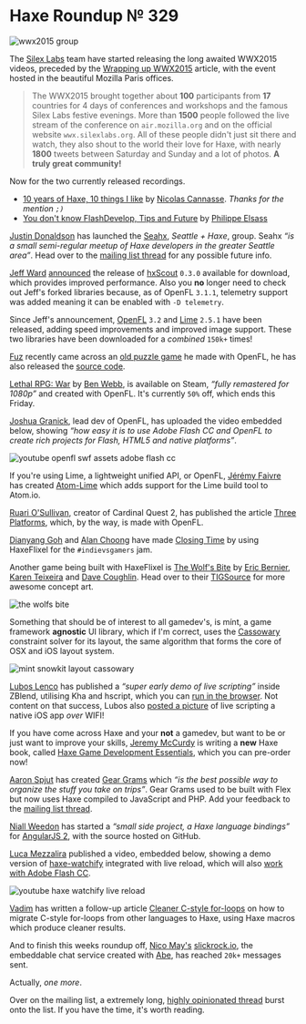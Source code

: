 [_template]: ../templates/roundup.html
[date]: / "2015-07-17 10:50:00"
[modified]: / "2015-07-22 22:32:00"
[published]: / "2015-07-23 13:00:00"
[“”]: a ""
# Haxe Roundup № 329

![wwx2015 group](/img/329/wwx2015group.png "The WWX2015 Attendee's")

The [Silex Labs][tw1] team have started releasing the long awaited WWX2015 videos,
preceded by the [Wrapping up WWX2015][l1] article, with the
event hosted in the beautiful Mozilla Paris offices.

> The WWX2015 brought together about **100** participants from **17** countries 
for 4 days of conferences and workshops and the famous Silex Labs festive 
evenings. More than **1500** people followed the live stream of the conference on 
`air.mozilla.org` and on the official website `wwx.silexlabs.org`. All of these 
people didn't just sit there and watch, they also shout to the world their 
love for Haxe, with nearly **1800** tweets between Saturday and Sunday and a lot 
of photos. **A truly great community!**

Now for the two currently released recordings.

- [10 years of Haxe, 10 things I like][l2] by [Nicolas Cannasse][tw2]. _Thanks for the mention `;)`_
- [You don't know FlashDevelop, Tips and Future][l3] by [Philippe Elsass][tw3]

[Justin Donaldson][tw9] has launched the [Seahx][l12], _Seattle + Haxe_, group.
Seahx _“is a small semi-regular meetup of Haxe developers in the greater 
Seattle area”_. Head over to the [mailing list thread][l13] for any possible 
future info.

[Jeff Ward][tw4] [announced][l5] the release of [hxScout][l4] `0.3.0` available for
download, which provides improved performance. Also you **no** longer need to
check out Jeff's forked libraries because, as of OpenFL `3.1.1`, telemetry 
support was added meaning it can be enabled with `-D telemetry`.

Since Jeff's announcement, [OpenFL][l6] `3.2` and [Lime][l7] `2.5.1` have been 
released, adding speed improvements and improved image support. These two libraries
have been downloaded for a *combined* `150k+` times!

[Fuz][tw5] recently came across an [old puzzle game][l8] he made with OpenFL, he
has also released the [source code][l9].

[Lethal RPG: War][l10] by [Ben Webb][tw6], is available on Steam, _“fully remastered
for 1080p”_ and created with OpenFL. It's currently `50%` off, which ends this Friday.

[Joshua Granick][tw7], lead dev of OpenFL, has uploaded the video embedded below,
showing _“how easy it is to use Adobe Flash CC and OpenFL to create rich projects 
for Flash, HTML5 and native platforms”_.

![youtube openfl swf assets adobe flash cc](BhE07Y9TUJU)

If you're using Lime, a lightweight unified API, or OpenFL, [Jérémy Faivre][tw8] 
has created [Atom-Lime][l11] which adds support for the Lime build tool to Atom.io.

[Ruari O'Sullivan][tw13], creator of Cardinal Quest 2, has published the
article [Three Platforms][l15], which, by the way, is made with OpenFL.

[Dianyang Goh][tw14] and [Alan Choong][tw15] have made [Closing Time][l17] by using
HaxeFlixel for the `#indievsgamers` jam.

Another game being built with HaxeFlixel is [The Wolf's Bite][l14]
by [Eric Bernier][tw10], [Karen Teixeira][tw11] and [Dave Coughlin][tw12]. Head over
to their [TIGSource][l14] for more awesome concept art.

![the wolfs bite](/img/329/thewolfsbite.png "The Wolf's Bite concept art by Karen Teixeira (@bitmOO)")

Something that should be of interest to all gamedev's, is mínt, a game framework
**agnostic** UI library, which if I'm correct, uses the [Cassowary][l16] constraint
solver for its layout, the same algorithm that forms the core of OSX and iOS 
layout system.

![mint snowkit layout cassowary](/img/329/mint.png "mínt UI library")

[Lubos Lenco][tw17] has published a _“super early demo of live scripting”_ inside
ZBlend, utilising Kha and hscript, which you can [run in the browser][l19]. Not
content on that success, Lubos also [posted a picture][l20] of live scripting
a native iOS app _over_ WIFI!

If you have come across Haxe and your **not** a gamedev, but want to be or just want
to improve your skills, [Jeremy McCurdy][tw16] is writing a **new** Haxe book,
called [Haxe Game Development Essentials][l18], which you can pre-order now!

[Aaron Spjut][tw18] has created [Gear Grams][l21] which _“is the best possible
way to organize the stuff you take on trips”_. Gear Grams used to be built with Flex
but now uses Haxe compiled to JavaScript and PHP. Add your feedback to the
[mailing list thread][l22].

[Niall Weedon][tw19] has started a _“small side project, a Haxe language bindings”_
for [AngularJS 2][l23], with the source hosted on GitHub.

[Luca Mezzalira][tw20] published a video, embedded below, showing a demo version 
of [haxe-watchify][l25] integrated with live reload, which will also [work with Adobe 
Flash CC][l24].

![youtube haxe watchify live reload](8Nediln9NtM)

[Vadim][tw21] has written a follow-up article [Cleaner C-style for-loops][l26] on
how to migrate C-style for-loops from other languages to Haxe, using Haxe macros
which produce cleaner results.

And to finish this weeks roundup off, [Nico May's][tw22] [slickrock.io][l27], 
the embeddable chat service created with [Abe][l28], has reached `20k+` 
messages sent.

Actually, _one more_. 

Over on the mailing list, a extremely long, [highly opinionated thread][l29]
burst onto the list. If you have the time, it's worth reading.

[tw22]: https://twitter.com/nico_m__ "@nico_m__"
[tw21]: https://twitter.com/YellowAfterlife "@YellowAfterlife"
[tw20]: https://twitter.com/lucamezzalira "@lucamezzalira"
[tw19]: https://twitter.com/niall_weedon "@niall_weedon"
[tw18]: https://twitter.com/aspjut "@aspjut"
[tw17]: https://twitter.com/luboslenco "@luboslenco"
[tw16]: https://twitter.com/JeremyMcCurdy "@JeremyMcCurdy"
[tw15]: https://twitter.com/alan_melon "@alan_melon"
[tw14]: https://twitter.com/_versial "@_versial"
[tw13]: https://twitter.com/randomnine "@randomnine"
[tw12]: http://twitter.com/mr_data_76 "@mr_data_76"
[tw11]: http://twitter.com/bitmOO "@bitmOO"
[tw10]: https://twitter.com/ericmbernier "@ericmbernier"
[tw9]: https://twitter.com/omgjjd "@omgjjd"
[tw8]: https://twitter.com/jeremyfaivre "@jeremyfaivre"
[tw7]: https://twitter.com/singmajesty "@singmajesty"
[tw6]: https://twitter.com/benspyda "@benspyda"
[tw5]: https://twitter.com/fuz_games "@fuz_games"
[tw4]: https://twitter.com/Jeff__Ward "@Jeff__Ward"
[tw3]: https://twitter.com/elsassph "@elsassph"
[tw2]: https://twitter.com/ncannasse "@ncannasse"
[tw1]: https://twitter.com/SilexLabs "@SilexLabs"

[l29]: https://groups.google.com/d/msg/haxelang/i8iXdpK8oAc/W71069ztvu4J "That one opinionated thread | Haxe mailing list"
[l28]: https://github.com/abedev/abe "Abe on GitHub"
[l27]: http://chat.slickrock.io/ "Slick Rock | The embeddable chat service"
[l26]: http://yal.cc/haxe-some-cleaner-c-style-for-loops/ "Haxe Clean C-Style for-loops"
[l25]: https://github.com/lucamezzalira/haxe-watchify "Haxe-Watchify on GitHub"
[l24]: https://twitter.com/lucamezzalira/status/623273269928574976 "Haxe Watchify & Adobe Flash CC"
[l23]: https://github.com/nweedon/Angular2-Haxe "Angular2-Haxe on GitHub"
[l22]: https://groups.google.com/forum/#!msg/haxelang/h5kaPp_DMPc/3NwrUQqB760J "Gear Grams built with Haxe | Haxe Mailing List"
[l21]: https://www.geargrams.com/ "Gear Grams"
[l20]: https://twitter.com/luboslenco/status/622884539933790208 "Live scripting ZBlend iOS app over WIFI"
[l19]: http://zblend.org/examples/live_scripting/ "Live scripting in ZBlend"
[l18]: https://www.packtpub.com/game-development/haxe-game-development-essentials "Pre-Order Haxe Game Development Essentials"
[l17]: http://gamejolt.com/games/closing-time/81078 "Closing Time on GameJolt"
[l16]: https://en.wikipedia.org/wiki/Cassowary_(software) "Cassowary constraint solver on Wikipedia"
[l15]: http://wootfu.com/2015/07/three-platforms/ "Three Platforms | Windows, OSX, Linux"
[l14]: http://forums.tigsource.com/index.php?topic=49161.0 "The Wolfs Bite on TIGSource"
[l13]: https://groups.google.com/forum/#!msg/haxelang/tzlrYN2xs8c/CTbthdPqx5EJ "Seattle Haxe Meetup Group | Haxe Mailing List"
[l12]: http://www.meetup.com/meetup-group-eeiCUnHi/ "Seahx, a small semi-regular Haxe group"
[l11]: https://atom.io/packages/lime "Atom.io support for Lime & OpenFL build tool"
[l10]: http://store.steampowered.com/app/385590 "Lethal RPG: War on Steam"
[l9]: https://dl.dropboxusercontent.com/u/207883976/superPuzzleSlide/puzzleSource.zip "OpenFL Puzzle Game source code"
[l8]: https://fuzdevlog.wordpress.com/2015/07/19/a-little-puzzle-game-with-openfl/ "OpenFL Puzzle Game with source code"
[l7]: http://lib.haxe.org/p/lime/2.5.1/ "Lime 2.5.1 on HaxeLib"
[l6]: http://lib.haxe.org/p/openfl/3.2.0/ "OpenFL 3.2.0 on HaxeLib"
[l5]: https://groups.google.com/forum/#!msg/haxelang/24qzv7Rsd9c/0rBnI3P7BysJ "HxScout 0.3.0 released | Haxe Mailing List"
[l4]: http://hxscout.com/haxe.html "HxScout - HXCPP profiling"
[l3]: http://www.silexlabs.org/you-dont-know-flashdevelop/ "You don't know FlashDevelop Speech"
[l2]: http://www.silexlabs.org/10-years-of-haxe-10-things-i-like/ "WWX2015 Keynote Speech"
[l1]: http://www.silexlabs.org/wrapping-up-wwx2015/ "SilexLabs wrapping up WWX2015"